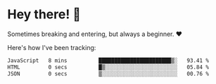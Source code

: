 # Hey there! 👋
Sometimes breaking and entering, but always a beginner. ❤️

Here's how I've been tracking:
<!--START_SECTION:waka-->

```txt
JavaScript   8 mins          ███████████████████████▒░   93.41 %
HTML         0 secs          █▒░░░░░░░░░░░░░░░░░░░░░░░   05.84 %
JSON         0 secs          ▒░░░░░░░░░░░░░░░░░░░░░░░░   00.76 %
```

<!--END_SECTION:waka-->
